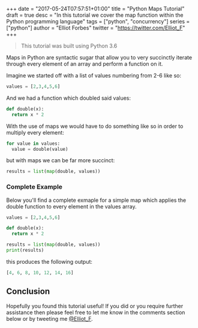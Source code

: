 +++
date = "2017-05-24T07:57:51+01:00"
title = "Python Maps Tutorial"
draft = true
desc = "In this tutorial we cover the map function within the Python programming language"
tags = ["python", "concurrency"]
series = ["python"]
author = "Elliot Forbes"
twitter = "https://twitter.com/Elliot_F"
+++

> This tutorial was built using Python 3.6

Maps in Python are syntactic sugar that allow you to very succinctly iterate through every element of an array and perform a function on it. 

Imagine we started off with a list of values numbering from 2-6 like so:

~~~python
values = [2,3,4,5,6]
~~~ 

And we had a function which doubled said values:

~~~python
def double(x):
  return x * 2
~~~

With the use of maps we would have to do something like so in order to multiply every element:

~~~python
for value in values:
  value = double(value)
~~~

but with maps we can be far more succinct:

~~~python
results = list(map(double, values))
~~~

### Complete Example

Below you'll find a complete exmaple for a simple map which applies the double function to every element in the values array.

~~~python
values = [2,3,4,5,6]

def double(x):
  return x * 2

results = list(map(double, values))
print(results)
~~~

this produces the following output:

~~~python
[4, 6, 8, 10, 12, 14, 16]
~~~

## Conclusion

Hopefully you found this tutorial useful! If you did or you require further assistance then please feel free to let me know in the comments section below or by tweeting me [@Elliot_F](https://twitter.com/elliot_f).